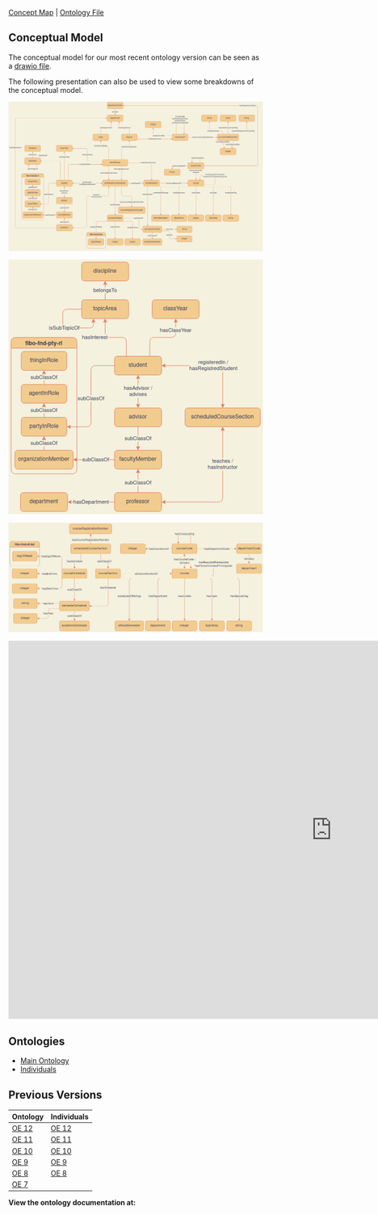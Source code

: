 [Concept Map](#conceptual-model) | [Ontology File](course-recommender.rdf)

## Conceptual Model

The conceptual model for our most recent ontology version can be seen as a [drawio file](https://drive.google.com/file/d/1b3JVHcvj6Lowty8aPcan0jGcSv3qkH0Z/view?usp=sharing).

The following presentation can also be used to view some breakdowns of the conceptual model.

![Overall Concept Map](images/concept_map_overall.png)

![People Sub-Concept Map](images/concept_map_people.png)

![Courses Sub-Concept Map](images/concept_map_courses.png)

<iframe src="https://docs.google.com/presentation/d/e/2PACX-1vR6bVv5sO9bp1qrsPPDSlzj7qgFnCAZbZnm4JV7Xfu4rX96Z8UdvC2VV2dhzCNU2A/embed?start=false&loop=false&delayms=3000" frameborder="0" width="1280" height="749" allowfullscreen="true" mozallowfullscreen="true" webkitallowfullscreen="true"></iframe>

## Ontologies

- [Main Ontology][oe-current]
- [Individuals][oe-current-ind]

## Previous Versions

| Ontology                    | Individuals                  |
|-----------------------------|------------------------------|
| [OE 12][oe-12-ont]          | [OE 12][oe-12-ind]           |
| [OE 11][oe-11-ont]          | [OE 11][oe-11-ind]           |
| [OE 10][oe-10-ont]          | [OE 10][oe-10-ind]           |
| [OE 9][oe-9-ont]            | [OE 9][oe-9-ind]             |
| [OE 8][oe-8-ont]            | [OE 8][oe-8-ind]             |
| [OE 7][oe-7-ont]            |                              |

[oe-current]: https://raw.githubusercontent.com/tetherless-world/ontology-engineering/course-recommender/oe2020/course-recommender/course-recommender.rdf
[oe-current-ind]: https://raw.githubusercontent.com/tetherless-world/ontology-engineering/course-recommender/oe2020/course-recommender/course-recommender-individuals.rdf

[oe-12-ont]: https://raw.githubusercontent.com/tetherless-world/ontology-engineering/7dd19e4a8a78e7143a5ff6002fd206ed4b20bf13/oe2020/course-recommender/course-recommender.rdf
[oe-12-ind]: https://raw.githubusercontent.com/tetherless-world/ontology-engineering/7dd19e4a8a78e7143a5ff6002fd206ed4b20bf13/oe2020/course-recommender/course-recommender-individuals.rdf

[oe-11-ont]: https://raw.githubusercontent.com/tetherless-world/ontology-engineering/4316f30ca8a93fd652ff4d4861c7ba101e28c7fa/oe2020/course-recommender/course-recommender.rdf
[oe-11-ind]: https://raw.githubusercontent.com/tetherless-world/ontology-engineering/4316f30ca8a93fd652ff4d4861c7ba101e28c7fa/oe2020/course-recommender/course-recommender-individuals.rdf

[oe-10-ont]: https://raw.githubusercontent.com/tetherless-world/ontology-engineering/f611a01bbe4915a8af9f6bfa2e8a11d371b7ed0e/oe2020/course-recommender/course-recommender.rdf
[oe-10-ind]: https://raw.githubusercontent.com/tetherless-world/ontology-engineering/f611a01bbe4915a8af9f6bfa2e8a11d371b7ed0e/oe2020/course-recommender/course-recommender-individuals.rdf

[oe-9-ont]: https://raw.githubusercontent.com/tetherless-world/ontology-engineering/83366e952dae6beb86ddcd660f004076a31b81ea/oe2020/course-recommender/course-recommender.rdf
[oe-9-ind]: https://raw.githubusercontent.com/tetherless-world/ontology-engineering/83366e952dae6beb86ddcd660f004076a31b81ea/oe2020/course-recommender/course-recommender-individuals.rdf

[oe-8-ont]: https://raw.githubusercontent.com/tetherless-world/ontology-engineering/1d4ed76076bb7bc6687dd92ace36fc8734f34995/oe2020/course-recommender/course-recommender.rdf
[oe-8-ind]: https://raw.githubusercontent.com/tetherless-world/ontology-engineering/83366e952dae6beb86ddcd660f004076a31b81ea/oe2020/course-recommender/course-recommender-individuals.rdf

[oe-7-ont]: https://raw.githubusercontent.com/tetherless-world/ontology-engineering/5f9f5249fb24d6367fbf894c1673205298ef0f96/oe2020/course-recommender/course-recommender.rdf


**View the ontology documentation at:**
